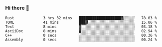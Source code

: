 ### Hi there 👋

<!--
**berkus/berkus** is a ✨ _special_ ✨ repository because its `README.md` (this file) appears on your GitHub profile.

Here are some ideas to get you started:

- 🔭 I’m currently working on ...
- 🌱 I’m currently learning ...
- 👯 I’m looking to collaborate on ...
- 🤔 I’m looking for help with ...
- 💬 Ask me about ...
- 📫 How to reach me: ...
- 😄 Pronouns: ...
- ⚡ Fun fact: ...
-->

<!--START_SECTION:waka-->

```text
Rust             3 hrs 32 mins   ███████████████████▓░░░░░   78.03 %
TOML             41 mins         ███▓░░░░░░░░░░░░░░░░░░░░░   15.06 %
Text             8 mins          ▓░░░░░░░░░░░░░░░░░░░░░░░░   03.18 %
AsciiDoc         8 mins          ▓░░░░░░░░░░░░░░░░░░░░░░░░   02.94 %
C++              0 secs          ░░░░░░░░░░░░░░░░░░░░░░░░░   00.36 %
Assembly         0 secs          ░░░░░░░░░░░░░░░░░░░░░░░░░   00.24 %
```

<!--END_SECTION:waka-->
